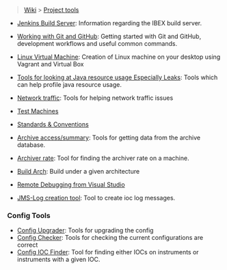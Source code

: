 > [Wiki](Home) > [Project tools](Project-tools)

* [Jenkins Build Server](Jenkins-Build-Server): Information regarding the IBEX build server.

* [Working with Git and GitHub](Working-with-git-and-github): Getting started with Git and GitHub, development workflows and useful common commands.

* [Linux Virtual Machine](building-on-linux): Creation of Linux machine on your desktop using Vagrant and Virtual Box
* [Tools for looking at Java resource usage Especially Leaks](java-memory-leak-tools): Tools which can help profile java resource usage.
* [Network traffic](Network-traffic): Tools for helping network traffic issues
* [Test Machines](Test-Machines)
* [Standards & Conventions](Standards-&-Conventions)
* [Archive access/summary](Archive-access): Tools for getting data from the archive database.
* [Archiver rate](archive-rates): Tool for finding the archiver rate on a machine.
* [Build Arch](Build-Arch): Build under a given architecture
* [Remote Debugging from Visual Studio](Remote-Debugging-from-Visual-Studio)
* [JMS-Log creation tool](Ioc-message-logging#development-tools): Tool to create ioc log messages.

### Config Tools

* [Config Upgrader](Config-Upgrader): Tools for upgrading the config
* [Config Checker](Config-Checker): Tools for checking the current configurations are correct
* [Config IOC Finder](Config-IOC-Finder): Tool for finding either IOCs on instruments or instruments with a given IOC.

